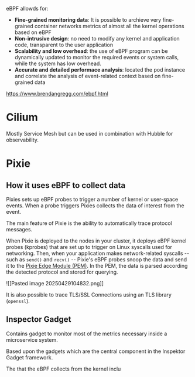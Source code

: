 eBPF allowds for:

- **Fine-grained monitoring data**: It is possible to archieve very fine-grained container networks metrics of almost all the kernel operations based on eBPF 
- **Non-intrusive design**: no need to modify any kernel and application code, transparent to the user application
- **Scalability and low overhead**: the use of eBPF program can be dynamically updated to monitor the required events or system calls, while the system has low overhead.
- **Accurate and detailed performace analysis**: located the pod instance and correlate the analysis of event-related context based on fine-grained data


https://www.brendangregg.com/ebpf.html
# Cilium 
Mostly Service Mesh but can be used in combination with Hubble for observability.

# Pixie
## How it uses eBPF to collect data
Pixies sets up eBPF probes to trigger a number of kernel or user-space events.
When a probe triggers Pixies collects the data of interest from the event.

The main feature of Pixie is the ability to automatically trace protocol messages.

When Pixie is deployed to the nodes in your cluster, it deploys eBPF kernel probes (kprobes) that are set up to trigger on Linux syscalls used for networking. Then, when your application makes network-related syscalls -- such as `send()` and `recv()` -- Pixie's eBPF probes snoop the data and send it to the [Pixie Edge Module (PEM)](https://docs.px.dev/about-pixie/what-is-pixie/#architecture). In the PEM, the data is parsed according the detected protocol and stored for querying.

![[Pasted image 20250429104832.png]]

It is also possible to trace TLS/SSL Connections using an TLS library (`openssl`).

## Inspector Gadget
Contains gadget to monitor most of the metrics necessary inside a microservice system.

Based upon the gadgets which are the central component in the Inspektor Gadget framework. 

The that the eBPF collects from the kernel inclu